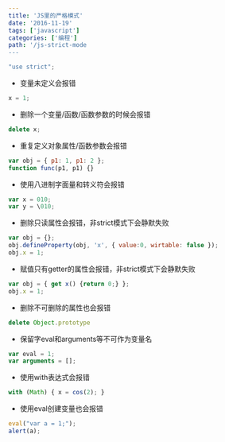 ```yaml
---
title: 'JS里的严格模式'
date: '2016-11-19'
tags: ['javascript']
categories: ['编程']
path: '/js-strict-mode
---
```


```javascript
"use strict";
```

- 变量未定义会报错

```javascript
x = 1;
```

- 删除一个变量/函数/函数参数的时候会报错

```javascript
delete x;
```

- 重复定义对象属性/函数参数会报错

```javascript
var obj = { p1: 1, p1: 2 };
function func(p1, p1) {}
```

- 使用八进制字面量和转义符会报错

```javascript
var x = 010;
var y = \010;
```

- 删除只读属性会报错，非strict模式下会静默失败

```javascript
var obj = {};
obj.defineProperty(obj, 'x', { value:0, wirtable: false });
obj.x = 1;
```

- 赋值只有getter的属性会报错，非strict模式下会静默失败

```javascript
var obj = { get x() {return 0;} };
obj.x = 1;
```

- 删除不可删除的属性也会报错

```javascript
delete Object.prototype
```

- 保留字eval和arguments等不可作为变量名

```javascript
var eval = 1;
var arguments = [];
```

- 使用with表达式会报错

```javascript
with (Math) { x = cos(2); }
```

- 使用eval创建变量也会报错

```javascript
eval("var a = 1;");
alert(a);
```

